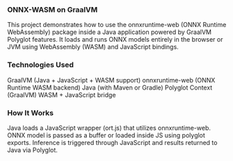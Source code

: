 ### ONNX-WASM on GraalVM

This project demonstrates how to use the onnxruntime-web (ONNX Runtime WebAssembly) package inside a Java application powered by GraalVM Polyglot features. It loads and runs ONNX models entirely in the browser or JVM using WebAssembly (WASM) and JavaScript bindings.



### Technologies Used

GraalVM (Java + JavaScript + WASM support)
onnxruntime-web (ONNX Runtime WASM backend)
Java (with Maven or Gradle)
Polyglot Context (GraalVM)
WASM + JavaScript bridge

### How It Works

Java loads a JavaScript wrapper (ort.js) that utilizes onnxruntime-web.
ONNX model is passed as a buffer or loaded inside JS using polyglot exports.
Inference is triggered through JavaScript and results returned to Java via Polyglot.
